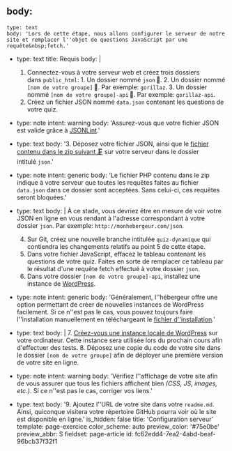 body:
  -
    type: text
    body: 'Lors de cette étape, nous allons configurer le serveur de notre site et remplacer l''objet de questions JavaScript par une requête&nbsp;fetch.'
  -
    type: text
    title: Requis
    body: |
      1. Connectez-vous à votre serveur web et créez trois dossiers dans&nbsp;`public_html`:
      	1. Un dossier nommé&nbsp;`json`&thinsp;📂.
          2. Un dossier nommé `[nom de votre groupe]`&thinsp;📂. 
          Par exemple:&nbsp;`gorillaz`.
          3. Un dossier nommé `[nom de votre groupe]-api`&thinsp;📂. 
          Par exemple: `gorillaz-api`.
      2. Créez un fichier JSON nommé `data.json` contenant les questions de votre&nbsp;quiz.
  -
    type: note
    intent: warning
    body: 'Assurez-vous que votre fichier JSON est valide grâce à&nbsp;[JSONLint](https://jsonlint.com/).'
  -
    type: text
    body: '3. Déposez votre fichier JSON, ainsi que le [fichier contenu dans le zip suivant&thinsp;🗜](https://ex.smnarnold.com/fetch/pour-dossier-json.zip) sur votre serveur dans le dossier intitulé&nbsp;`json`.'
  -
    type: note
    intent: generic
    body: 'Le fichier PHP contenu dans le zip indique à votre serveur que toutes les requêtes faites au fichier `data.json` dans ce dossier sont acceptées. Sans celui-ci, ces requêtes seront&nbsp;bloquées.'
  -
    type: text
    body: |
      À ce stade, vous devriez être en mesure de voir votre JSON en ligne en vous rendant à l'adresse correspondant à votre dossier&nbsp;`json`. 
      Par exemple: `http://monhebergeur.com/json`.
      
      4. Sur Git, créez une nouvelle branche intitulée `quiz-dynamique` qui contiendra les changements relatifs au point 5 de cette&nbsp;étape.
      5. Dans votre fichier JavaScript, effacez le tableau contenant les questions de votre quiz. Faites en sorte de remplacer ce tableau par le résultat d'une requête fetch effectué à votre dossier&nbsp;`json`.
      6. Dans votre dossier `[nom de votre groupe]-api`, installez une instance de&nbsp;[WordPress](https://fr-ca.wordpress.org/download/).
  -
    type: note
    intent: generic
    body: 'Généralement, l''hébergeur offre une option permettant de créer de nouvelles instances de WordPress facilement. Si ce n''est pas le cas, vous pouvez toujours faire l''installation manuellement en téléchargeant le [fichier&nbsp;d''installation](https://fr-ca.wordpress.org/download/).'
  -
    type: text
    body: |
      7. [Créez-vous une instance locale de WordPress](http://smnarnold.com/cours/wordpress/installation-local) sur votre ordinateur. Cette instance sera utilisée lors du prochain&nbsp;cours afin d'effectuer des&nbsp;tests.
      8. Déposez une copie du code de votre site dans le dossier `[nom de votre groupe]` afin de déployer une première version de votre site en&nbsp;ligne.
  -
    type: note
    intent: warning
    body: 'Vérifiez l''affichage de votre site afin de vous assurer que tous les fichiers affichent bien _(CSS, JS, images, etc.)_. Si ce n''est pas le cas, corriger vos&nbsp;liens.'
  -
    type: text
    body: '9. Ajoutez l''URL de votre site dans votre `readme.md`. Ainsi, quiconque visitera votre répertoire GitHub pourra voir où le site est disponible en&nbsp;ligne.'
is_hidden: false
title: 'Configuration serveur'
template: page-exercice
color_scheme: auto
preview_color: '#75e0be'
preview_abbr: S
fieldset: page-article
id: fc62edd4-7ea2-4abd-beaf-96bcb37f32f1
